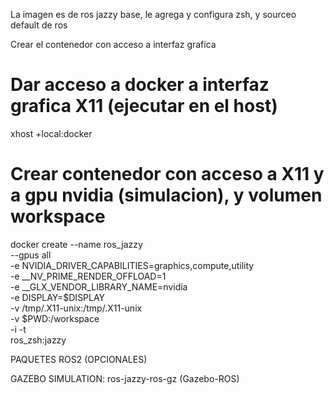 La imagen es de ros jazzy base, le agrega y configura zsh, y sourceo default de ros

Crear el contenedor con acceso a interfaz grafica

# Dar acceso a docker a interfaz grafica X11 (ejecutar en el host)
xhost +local:docker

# Crear contenedor con acceso a X11 y a gpu nvidia (simulacion), y volumen workspace
docker create --name ros_jazzy \
--gpus all \
-e NVIDIA_DRIVER_CAPABILITIES=graphics,compute,utility \
-e __NV_PRIME_RENDER_OFFLOAD=1 \
-e __GLX_VENDOR_LIBRARY_NAME=nvidia \
-e DISPLAY=$DISPLAY \
-v /tmp/.X11-unix:/tmp/.X11-unix \
-v $PWD:/workspace \
-i -t \
ros_zsh:jazzy

PAQUETES ROS2 (OPCIONALES)

GAZEBO SIMULATION:
ros-jazzy-ros-gz (Gazebo-ROS)
